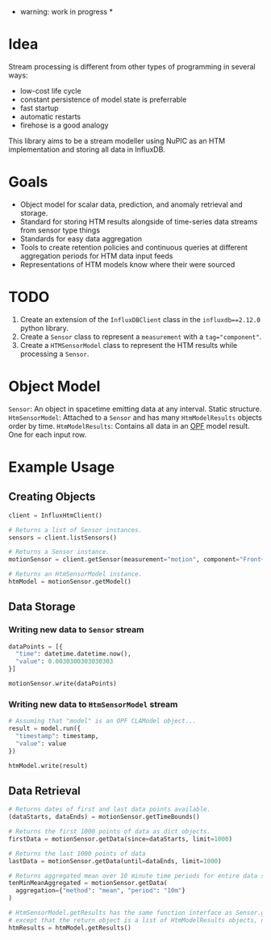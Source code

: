 * warning: work in progress *


# Idea

Stream processing is different from other types of programming in several ways:

- low-cost life cycle
- constant persistence of model state is preferrable
- fast startup
- automatic restarts
- firehose is a good analogy


This library aims to be a stream modeller using NuPIC as an HTM implementation and storing all data in InfluxDB. 

# Goals

- Object model for scalar data, prediction, and anomaly retrieval and storage.
- Standard for storing HTM results alongside of time-series data streams from sensor type things
- Standards for easy data aggregation
- Tools to create retention policies and continuous queries at different aggregation periods for HTM data input feeds
- Representations of HTM models know where their were sourced

# TODO

1. Create an extension of the `InfluxDBClient` class in the `influxdb==2.12.0` python library.
1. Create a `Sensor` class to represent a `measurement` with a `tag="component"`.
1. Create a `HTMSensorModel` class to represent the HTM results while processing a `Sensor`.

# Object Model

`Sensor`: An object in spacetime emitting data at any interval. Static structure.
`HtmSensorModel`: Attached to a `Sensor` and has many `HtmModelResults` objects order by time.
`HtmModelResults`: Contains all data in an [OPF](https://github.com/numenta/nupic/tree/master/src/nupic/frameworks/opf) model result. One for each input row. 


# Example Usage

## Creating Objects

```python
client = InfluxHtmClient()

# Returns a list of Sensor instances.
sensors = client.listSensors()

# Returns a Sensor instance.
motionSensor = client.getSensor(measurement="motion", component="Front+Door")

# Returns an HtmSensorModel instance.
htmModel = motionSensor.getModel()
```

## Data Storage

### Writing new data to `Sensor` stream

```python
dataPoints = [{
  "time": datetime.datetime.now(),
  "value": 0.0030300303030303
}]

motionSensor.write(dataPoints)
```

### Writing new data to `HtmSensorModel` stream

```python
# Assuming that "model" is an OPF CLAModel object...
result = model.run({
  "timestamp": timestamp,
  "value": value
})

htmModel.write(result)
```

## Data Retrieval

```python
# Returns dates of first and last data points available.
(dataStarts, dataEnds) = motionSensor.getTimeBounds()

# Returns the first 1000 points of data as dict objects.
firstData = motionSensor.getData(since=dataStarts, limit=1000)

# Returns the last 1000 points of data
lastData = motionSensor.getData(until=dataEnds, limit=1000)

# Returns aggregated mean over 10 minute time periods for entire data set.
tenMinMeanAggregated = motionSensor.getData(
  aggregation={"method": "mean", "period": "10m"}
)

# HtmSensorModel.getResults has the same function interface as Sensor.getData,
# except that the return object is a list of HtmModelResults objects, not dicts.
htmResults = htmModel.getResults()
```
